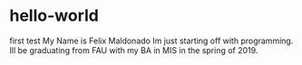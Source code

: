 # hello-world
first test
My Name is Felix Maldonado
Im just starting off with programming.  Ill be graduating from FAU with my BA in MIS in the spring of 2019.
